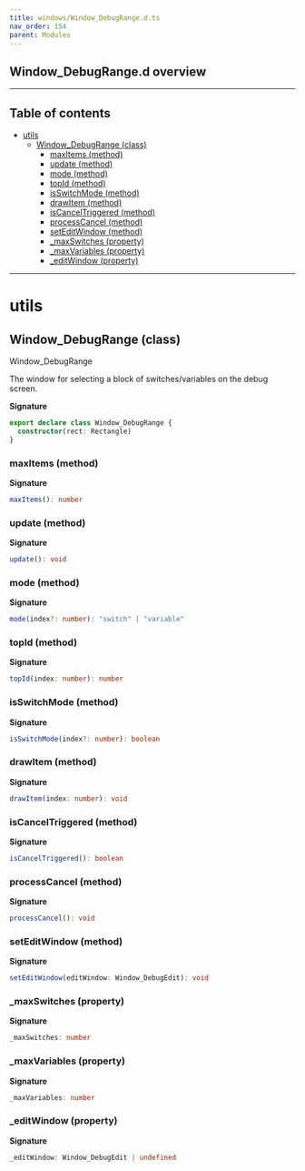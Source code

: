 ```yaml
---
title: windows/Window_DebugRange.d.ts
nav_order: 154
parent: Modules
---
```


## Window_DebugRange.d overview

---

<h2 class="text-delta">Table of contents</h2>

- [utils](#utils)
  - [Window_DebugRange (class)](#window_debugrange-class)
    - [maxItems (method)](#maxitems-method)
    - [update (method)](#update-method)
    - [mode (method)](#mode-method)
    - [topId (method)](#topid-method)
    - [isSwitchMode (method)](#isswitchmode-method)
    - [drawItem (method)](#drawitem-method)
    - [isCancelTriggered (method)](#iscanceltriggered-method)
    - [processCancel (method)](#processcancel-method)
    - [setEditWindow (method)](#seteditwindow-method)
    - [\_maxSwitches (property)](#_maxswitches-property)
    - [\_maxVariables (property)](#_maxvariables-property)
    - [\_editWindow (property)](#_editwindow-property)

---

# utils

## Window_DebugRange (class)

Window_DebugRange

The window for selecting a block of switches/variables on the debug screen.

**Signature**

```ts
export declare class Window_DebugRange {
  constructor(rect: Rectangle)
}
```

### maxItems (method)

**Signature**

```ts
maxItems(): number
```

### update (method)

**Signature**

```ts
update(): void
```

### mode (method)

**Signature**

```ts
mode(index?: number): "switch" | "variable"
```

### topId (method)

**Signature**

```ts
topId(index: number): number
```

### isSwitchMode (method)

**Signature**

```ts
isSwitchMode(index?: number): boolean
```

### drawItem (method)

**Signature**

```ts
drawItem(index: number): void
```

### isCancelTriggered (method)

**Signature**

```ts
isCancelTriggered(): boolean
```

### processCancel (method)

**Signature**

```ts
processCancel(): void
```

### setEditWindow (method)

**Signature**

```ts
setEditWindow(editWindow: Window_DebugEdit): void
```

### \_maxSwitches (property)

**Signature**

```ts
_maxSwitches: number
```

### \_maxVariables (property)

**Signature**

```ts
_maxVariables: number
```

### \_editWindow (property)

**Signature**

```ts
_editWindow: Window_DebugEdit | undefined
```
